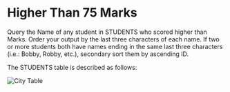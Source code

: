 # Higher Than 75 Marks
Query the Name of any student in STUDENTS who scored higher than  Marks. Order your output by the last three characters of each name. If two or more students both have names ending in the same last three characters (i.e.: Bobby, Robby, etc.), secondary sort them by ascending ID.

The STUDENTS table is described as follows:

![City Table](https://s3.amazonaws.com/hr-challenge-images/12896/1443815243-94b941f556-1.png)

